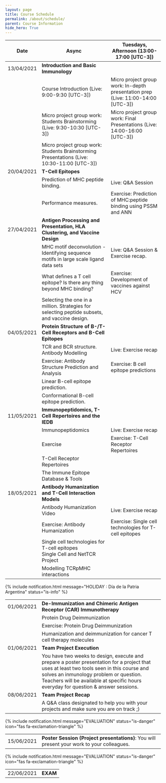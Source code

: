 ```yaml
---
layout: page
title: Course Schedule
permalink: /about/schedule/
parent: Course Information
hide_hero: True
---
```


<style>
    .table td {
        max-width:500px;
    }
</style>

<div class="table">

| Date       | Async  | Tuesdays, Afternoon (13:00-17:00 [UTC-3])                                                      |
| ---------- | -------- | -------------------------------------------------------------- |
| 13/04/2021 |  **Introduction and Basic Immunology** |
| | Course Introduction (Live: 9:00-9:30 [UTC-3])  | Micro project group work: In-depth presentation prep (Live: 11:00-14:00 [UTC-3])  |
| | Micro project group work: Students Brainstorming (Live: 9:30-10:30 [UTC-3])  | Micro project group work: Final Presentations (Live: 14:00-16:00 [UTC-3])  |
| | Micro project group work: Students Brainstorming Presentations (Live: 10:30-11:00 [UTC-3])  |  |
| 20/04/2021 | **T-Cell Epitopes** |
| | Prediction of MHC peptide binding.  | Live: Q&A Session |
| | Performance measures.  | Exercise: Prediction of MHC:peptide binding using PSSM and ANN |
| 27/04/2021 | **Antigen Processing and Presentation, HLA Clustering, and Vaccine Design** |
| | MHC motif deconvolution - Identifying sequence motifs in large scale ligand data sets | Live: Q&A Session & Exercise recap.<br><br> |
| | What defines a T cell epitope? Is there any thing beyond MHC binding? | Exercise:  Development of vaccines against HCV |
| | Selecting the one in a million. Strategies for selecting peptide subsets, and vaccine design. | |
| 04/05/2021 | **Protein Structure of B-/T-Cell Receptors and B-Cell Epitopes** |
| | TCR and BCR structure. Antibody Modelling | Live: Exercise recap |
| | Exercise: Antibody Structure Prediction and Analysis | Exercise: B cell epitope predictions |
| | Linear B-cell epitope prediction. | |
| | Conformational B-cell epitope prediction. | |
| 11/05/2021 | **Immunopeptidomics, T-Cell Repertoires and the IEDB** |
| | Immunopeptidomics | Live: Exercise recap |
| | Exercise | Exercise:  T-Cell Receptor Repertoires |
| | T-Cell Receptor Repertoires | |
| | The Immune Epitope Database & Tools | |
| 18/05/2021 | **Antibody Humanization and T-Cell Interaction Models** |
| | Antibody Humanization Video | Live: Exercise recap |
| | Exercise: Antibody Humanization | Exercise: Single cell technologies for T-cell epitopes |
| | Single cell technologies for T-cell epitopes<br>Single Cell and NetTCR Project | |
| | Modelling TCRpMHC interactions | |

{% include notification.html message="HOLIDAY : Día de la Patria Argentina" status="is-info" %}

|        | |
| :---------- | :-- |
| 01/06/2021 | **De-Immunization and Chimeric Antigen Receptor (CAR) Immunotherapy** |
| | Protein Drug Deimmunization | Live: Exercise recap |
| | Exercise: Protein Drug Deimmunization | Exercise: CAR T-cell humanisation and de-immunisation |
| | Humanization and deimmunization for cancer T cell therapy molecules | |
| 01/06/2021 | **Team Project Execution** |
| | You have two weeks to design, execute and prepare a poster presentation for a project that uses at least two tools seen in this course and solves an inmunology problem or question. Teachers will be available at specific hours everyday for question & answer sessions. |
| 08/06/2021 | **Team Project Recap** |
| | A Q&A class designated to help you with your projects and make sure you are on track ;) |

{% include notification.html message="EVALUATION" status="is-danger" icon="fas fa-exclamation-triangle" %}

|        | |
| :---------- | :-- |
| 15/06/2021 | **Poster Session (Project presentations)**: You will present your work to your colleagues.|

{% include notification.html message="EVALUATION" status="is-danger" icon="fas fa-exclamation-triangle" %}

|        | |
| :---------- | :-- |
| 22/06/2021 | **EXAM** |

</div>
